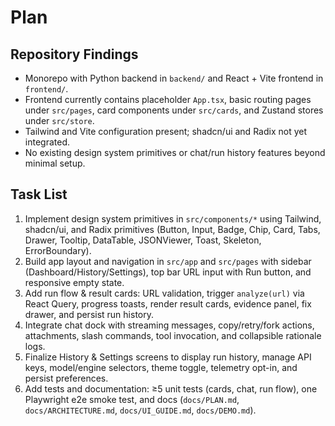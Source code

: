 # Plan

## Repository Findings
- Monorepo with Python backend in `backend/` and React + Vite frontend in `frontend/`.
- Frontend currently contains placeholder `App.tsx`, basic routing pages under `src/pages`, card components under `src/cards`, and Zustand stores under `src/store`.
- Tailwind and Vite configuration present; shadcn/ui and Radix not yet integrated.
- No existing design system primitives or chat/run history features beyond minimal setup.

## Task List
1. Implement design system primitives in `src/components/*` using Tailwind, shadcn/ui, and Radix primitives (Button, Input, Badge, Chip, Card, Tabs, Drawer, Tooltip, DataTable, JSONViewer, Toast, Skeleton, ErrorBoundary).
2. Build app layout and navigation in `src/app` and `src/pages` with sidebar (Dashboard/History/Settings), top bar URL input with Run button, and responsive empty state.
3. Add run flow & result cards: URL validation, trigger `analyze(url)` via React Query, progress toasts, render result cards, evidence panel, fix drawer, and persist run history.
4. Integrate chat dock with streaming messages, copy/retry/fork actions, attachments, slash commands, tool invocation, and collapsible rationale logs.
5. Finalize History & Settings screens to display run history, manage API keys, model/engine selectors, theme toggle, telemetry opt-in, and persist preferences.
6. Add tests and documentation: ≥5 unit tests (cards, chat, run flow), one Playwright e2e smoke test, and docs (`docs/PLAN.md`, `docs/ARCHITECTURE.md`, `docs/UI_GUIDE.md`, `docs/DEMO.md`).

